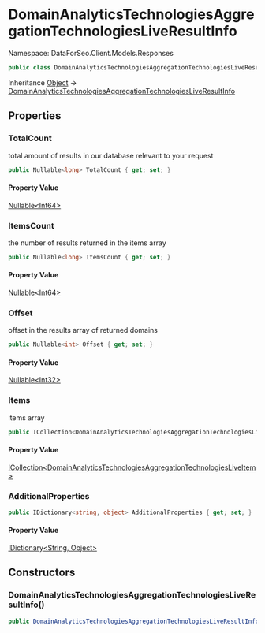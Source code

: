 # DomainAnalyticsTechnologiesAggregationTechnologiesLiveResultInfo

Namespace: DataForSeo.Client.Models.Responses

```csharp
public class DomainAnalyticsTechnologiesAggregationTechnologiesLiveResultInfo
```

Inheritance [Object](https://docs.microsoft.com/en-us/dotnet/api/system.object) → [DomainAnalyticsTechnologiesAggregationTechnologiesLiveResultInfo](./dataforseo.client.models.responses.domainanalyticstechnologiesaggregationtechnologiesliveresultinfo.md)

## Properties

### **TotalCount**

total amount of results in our database relevant to your request

```csharp
public Nullable<long> TotalCount { get; set; }
```

#### Property Value

[Nullable&lt;Int64&gt;](https://docs.microsoft.com/en-us/dotnet/api/system.nullable-1)<br>

### **ItemsCount**

the number of results returned in the items array

```csharp
public Nullable<long> ItemsCount { get; set; }
```

#### Property Value

[Nullable&lt;Int64&gt;](https://docs.microsoft.com/en-us/dotnet/api/system.nullable-1)<br>

### **Offset**

offset in the results array of returned domains

```csharp
public Nullable<int> Offset { get; set; }
```

#### Property Value

[Nullable&lt;Int32&gt;](https://docs.microsoft.com/en-us/dotnet/api/system.nullable-1)<br>

### **Items**

items array

```csharp
public ICollection<DomainAnalyticsTechnologiesAggregationTechnologiesLiveItem> Items { get; set; }
```

#### Property Value

[ICollection&lt;DomainAnalyticsTechnologiesAggregationTechnologiesLiveItem&gt;](./dataforseo.client.models.domainanalyticstechnologiesaggregationtechnologiesliveitem.md)<br>

### **AdditionalProperties**

```csharp
public IDictionary<string, object> AdditionalProperties { get; set; }
```

#### Property Value

[IDictionary&lt;String, Object&gt;](https://docs.microsoft.com/en-us/dotnet/api/system.collections.generic.idictionary-2)<br>

## Constructors

### **DomainAnalyticsTechnologiesAggregationTechnologiesLiveResultInfo()**

```csharp
public DomainAnalyticsTechnologiesAggregationTechnologiesLiveResultInfo()
```
